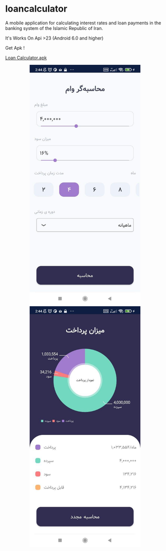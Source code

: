 # loancalculator
A mobile application for calculating interest rates and loan payments in the banking system of the Islamic Republic of Iran. 

It's Works On Api >23 (Android 6.0 and higher)

Get Apk !

<a href="https://github.com/MehdiMatinfar/loancalculator/raw/master/Loan%20Calculator.apk">Loan Calculator.apk</a>

<p align="center">
  <img src="https://github.com/MehdiMatinfar/loancalculator/raw/master/first.jpg" width="350" title="hover text">
  <img src="https://github.com/MehdiMatinfar/loancalculator/raw/master/second.jpg" width="350" alt="accessibility text">
</p>

